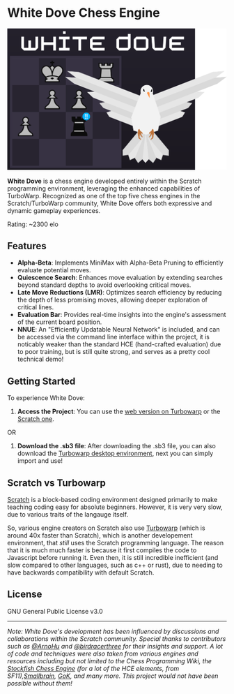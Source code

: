 # White Dove Chess Engine

![White Dove Chess Engine Logo](thumbnail%20main.svg)

**White Dove** is a chess engine developed entirely within the Scratch programming environment, leveraging the enhanced capabilities of TurboWarp. Recognized as one of the top five chess engines in the Scratch/TurboWarp community, White Dove offers both expressive and dynamic gameplay experiences.

Rating: ~2300 elo

## Features

- **Alpha-Beta**: Implements MiniMax with Alpha-Beta Pruning to efficiently evaluate potential moves.
- **Quiescence Search**: Enhances move evaluation by extending searches beyond standard depths to avoid overlooking critical moves.
- **Late Move Reductions (LMR)**: Optimizes search efficiency by reducing the depth of less promising moves, allowing deeper exploration of critical lines.
- **Evaluation Bar**: Provides real-time insights into the engine's assessment of the current board position.
- **NNUE**: An "Efficiently Updatable Neural Network" is included, and can be accessed via the command line interface within the project, it is noticably weaker than the standard HCE (hand-crafted evaluation) due to poor training, but is still quite strong, and serves as a pretty cool technical demo!

## Getting Started

To experience White Dove:

1. **Access the Project**: You can use the [web version on Turbowarp](https://turbowarp.org/858052938/fullscreen?turbo) or the [Scratch one](https://scratch.mit.edu/projects/858052938/).

OR

1. **Download the .sb3 file**: After downloading the .sb3 file, you can also download the [Turbowarp desktop environment](https://desktop.turbowarp.org/), next you can simply import and use!


## Scratch vs Turbowarp

[Scratch](https://scratch.mit.edu) is a block-based coding environment designed primarily to make teaching coding easy for absolute beginners. However, it is very very slow, due to various traits of the langauge itself.

So, various engine creators on Scratch also use [Turbowarp](https://turbowarp.org/) (which is around 40x faster than Scratch), which is another developement environment, that *still* uses the Scratch programming language. The reason that it is much much faster is because it first compiles the code to Javascript before running it. Even then, it is still incredible inefficient (and slow compared to other languages, such as c++ or rust), due to needing to have backwards compatibility with default Scratch.

## License

GNU General Public License v3.0

---

*Note: White Dove's development has been influenced by discussions and collaborations within the Scratch community. Special thanks to contributors such as [@ArnoHu](https://scratch.mit.edu/users/ArnoHu/) and [@birdracerthree](https://scratch.mit.edu/users/birdracerthree/) for their insights and support. A lot of code and techniques were also taken from various engines and resources including but not limited to the Chess Programming Wiki, the [Stockfish Chess Engine](https://github.com/official-stockfish/Stockfish) (for a lot of the HCE elements, from SF11),[Smallbrain](https://github.com/Disservin/Smallbrain), [GoK](https://scratch.mit.edu/projects/148769358/), and many more. This project would not have been possible without them!*



